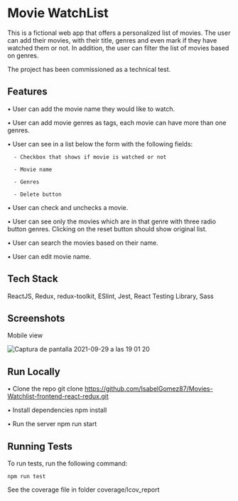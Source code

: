 # Movie WatchList

This is a fictional web app that offers a personalized list of movies. The user can add their movies, with their title, genres and even mark if they have watched them or not. In addition, the user can filter the list of movies based on genres.

The project has been commissioned as a technical test.

## Features

• User can add the movie name they would like to watch.

• User can add movie genres as tags, each movie can have more than one genres.

• User can see in a list below the form with the following fields:

      - Checkbox that shows if movie is watched or not

      - Movie name

      - Genres

      - Delete button
   
• User can check and unchecks a movie.

• User can see only the movies which are in that genre with three radio button genres. Clicking on the reset button should show original list.

• User can search the movies based on their name.

• User can edit movie name.

## Tech Stack

ReactJS, Redux, redux-toolkit, ESlint, Jest, React Testing Library, Sass

## Screenshots

Mobile view

![Captura de pantalla 2021-09-29 a las 19 01 20](https://user-images.githubusercontent.com/75249490/135315429-82bbd7b2-780a-4299-b88d-2c091ac8c8b8.png)



## Run Locally

• Clone the repo git clone https://github.com/IsabelGomez87/Movies-Watchlist-frontend-react-redux.git

• Install dependencies npm install

• Run the server npm run start

## Running Tests

To run tests, run the following command:

```npm run test```

See the coverage file in folder coverage/lcov_report
